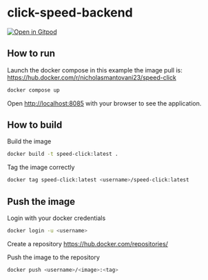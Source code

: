 # click-speed-backend

[![Open in Gitpod](https://gitpod.io/button/open-in-gitpod.svg)](https://gitpod.io/#https://github.com/diegorigo90/click-speed-backend)


## How to run

Launch the docker compose in this example the image pull is: https://hub.docker.com/r/nicholasmantovani23/speed-click

```bash
docker compose up
```

Open [http://localhost:8085](http://localhost:8085) with your browser to see the application.

## How to build

Build the image
```bash
docker build -t speed-click:latest .
```

Tag the image correctly
```bash
docker tag speed-click:latest <username>/speed-click:latest
```

## Push the image

Login with your docker credentials
```bash
docker login -u <username>
```

Create a repository https://hub.docker.com/repositories/

Push the image to the repository

```bash
docker push <username>/<image>:<tag>
```


